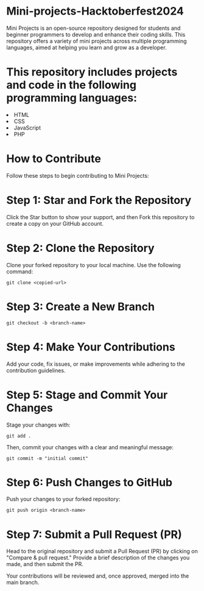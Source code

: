 # Mini-projects-Hacktoberfest2024

Mini Projects is an open-source repository designed for students and beginner programmers to develop and enhance their coding skills. This repository offers a variety of mini projects across multiple programming languages, aimed at helping you learn and grow as a developer.

# This repository includes projects and code in the following programming languages:

<li> HTML 
<li> CSS
<li> JavaScript
<li> PHP

# How to Contribute
Follow these steps to begin contributing to Mini Projects:

# Step 1: Star and Fork the Repository
Click the Star button to show your support, and then Fork this repository to create a copy on your GitHub account.

# Step 2: Clone the Repository
Clone your forked repository to your local machine. Use the following command:

`git clone <copied-url>`

# Step 3: Create a New Branch
`git checkout -b <branch-name>`

# Step 4: Make Your Contributions
Add your code, fix issues, or make improvements while adhering to the contribution guidelines.

# Step 5: Stage and Commit Your Changes
Stage your changes with:

`git add .`

Then, commit your changes with a clear and meaningful message:

`git commit -m "initial commit"`

# Step 6: Push Changes to GitHub
Push your changes to your forked repository:

`git push origin <branch-name>`

# Step 7: Submit a Pull Request (PR)
Head to the original repository and submit a Pull Request (PR) by clicking on "Compare & pull request." Provide a brief description of the changes you made, and then submit the PR.

Your contributions will be reviewed and, once approved, merged into the main branch.
